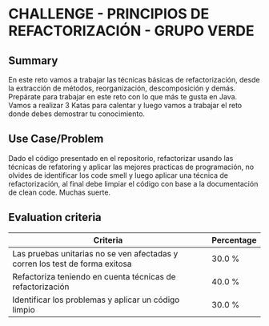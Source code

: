 # CHALLENGE - PRINCIPIOS DE REFACTORIZACIÓN - GRUPO VERDE #

## Summary ##

En este reto vamos a trabajar las técnicas básicas de refactorización, desde la extracción de métodos, reorganización, descomposición y demás. Prepárate para trabajar en este reto con lo que más te gusta en Java. Vamos a realizar 3 Katas para calentar y luego vamos a trabajar el reto donde debes demostrar tu conocimiento.

## Use Case/Problem ##

Dado el código presentado en el repositorio, refactorizar usando las técnicas de refatoring y aplicar las mejores practicas de programación, no olvides de identificar los code smell y luego aplicar una técnica de refactorización, al final debe limpiar el código con base a la documentación de clean code. Muchas suerte.

## Evaluation criteria ##

| Criteria                                                                     | Percentage |
| ---------------------------------------------------------------------------- | ---------- |
| Las pruebas unitarias no se ven afectadas y corren los test de forma exitosa | 30.0 %     |
| Refactoriza teniendo en cuenta técnicas de refactorización                   | 40.0 %     |
| Identificar los problemas y aplicar un código limpio                         | 30.0 %     |
